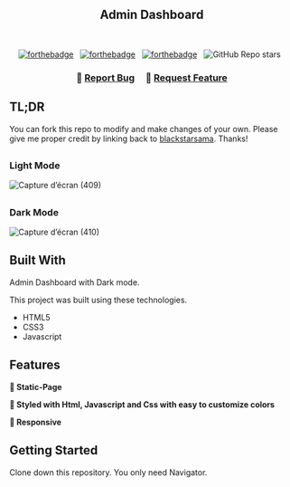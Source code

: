 <h2 align="center">
  Admin Dashboard<br/>
</h2>

<br/>

<center>

[![forthebadge](https://forthebadge.com/images/badges/built-with-love.svg)](https://forthebadge.com) &nbsp;
[![forthebadge](https://forthebadge.com/images/badges/made-with-javascript.svg)](https://forthebadge.com) &nbsp;
[![forthebadge](https://forthebadge.com/images/badges/open-source.svg)](https://forthebadge.com) &nbsp;
![GitHub Repo stars](https://img.shields.io/github/stars/blackstarsama/Portfolio?color=red&logo=github&style=for-the-badge) &nbsp;

</center>

<h3 align="center">
    🔹
    <a href="https://github.com/blackstarsama/Admin-Dashboard/issues">Report Bug</a> &nbsp; &nbsp;
    🔹
    <a href="https://github.com/blackstarsama/Admin-Dashboard/issues">Request Feature</a>
</h3>

## TL;DR

You can fork this repo to modify and make changes of your own. Please give me proper credit by linking back to [blackstarsama](https://github.com/blackstarsama/Admin-Dashboard). Thanks!

## <h3> Light Mode </h3> ##

![Capture d’écran (409)](https://user-images.githubusercontent.com/12783220/220763040-e83fc6f9-1f75-487d-a064-e199f7ce3a29.png)

## <h3> Dark Mode </h3>

![Capture d’écran (410)](https://user-images.githubusercontent.com/12783220/220763233-211582b4-dcac-49fa-b0a3-c9fd28599297.png)

## Built With

Admin Dashboard with Dark mode.<br/>

This project was built using these technologies.

- HTML5
- CSS3
- Javascript

## Features

**📖 Static-Page**

**🎨 Styled with Html, Javascript and Css with easy to customize colors**

**📱 Responsive**

## Getting Started

Clone down this repository. You only need Navigator.

